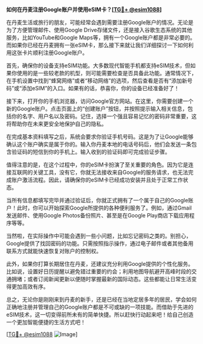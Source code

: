 **如何在丹麦注册Google账户并使用eSIM卡？[[TG💪+ @esim1088](https://t.me/s/esim1088)]**

在丹麦生活或旅行的朋友，可能经常会遇到需要注册Google账户的情况。无论是为了方便管理邮件、使用Google Drive存储文件，还是接入谷歌生态系统的其他服务，比如YouTube和Google Maps等，拥有一个Google账户都是非常必要的。而如果你已经在丹麦拥有一张eSIM卡，那么接下来就让我们详细探讨一下如何利用这张卡片顺利注册Google账户。

首先，确保你的设备支持eSIM功能。大多数现代智能手机都支持eSIM技术，但如果你使用的是一些较老款的机型，则可能需要检查是否具备此功能。通常情况下，在手机设置中找到“蜂窝网络”或者“移动网络”的选项，然后查看是否有“添加新号码”或“添加eSIM”的入口。如果有的话，恭喜你，你的设备已经准备好了！

接下来，打开你的手机浏览器，访问Google官方网站。在这里，你需要创建一个新的Google账户。点击页面上的“创建账户”按钮，并按照提示输入相关信息，包括你的名字、用户名以及密码。记住，选择一个强且容易记忆的密码非常重要，这将帮助你在未来更安全地保护自己的隐私。

在完成基本资料填写之后，系统会要求你验证手机号码。这是为了让Google能够确认这个账户确实是属于你的。输入你丹麦本地的电话号码后，他们会发送一条包含验证码的短信到你的手机上。输入收到的验证码即可完成验证步骤。

值得注意的是，在这个过程中，你的eSIM卡扮演了至关重要的角色。因为它是连接互联网的关键工具，没有它，你就无法接收来自Google的服务请求，也无法完成账户激活流程。因此，请确保你的eSIM卡已经成功安装并且处于正常工作状态。

当所有信息都填写完毕并通过验证后，你就正式拥有了一个属于自己的Google账户！此时，你可以开始探索Google所提供的各种便利服务了。例如，通过Gmail发送邮件、使用Google Photos备份照片、甚至是在Google Play商店下载应用程序等等。

当然啦，在实际操作中可能会遇到一些小问题，比如忘记密码之类的。别担心，Google提供了找回密码的功能。只需按照指示操作，通过电子邮件或者其他备用联系方式就能快速恢复对账户的控制权。

此外，如果你打算长期居住在丹麦，还建议充分利用Google提供的个性化服务。比如说，设置好日历提醒以避免错过重要的约会；利用地图导航避开高峰时段的交通拥堵；或者订阅新闻更新以便随时掌握最新的国际动态。这些都能让日常生活变得更加高效有序。

总之，无论你是刚刚来到丹麦的新手，还是已经在当地定居多年的居民，学会如何正确地注册并管理自己的Google账户都是不可或缺的一项技能。而借助于先进的eSIM技术，这一切变得前所未有的简单快捷。所以赶快行动起来吧！给自己创造一个更加智能便捷的生活方式吧！

[[TG💪+ @esim1088](https://t.me/s/esim1088) ![Image](https://i.postimg.cc/4NQfJmqS/Snipaste-2025-05-13-00-14-12.png)]